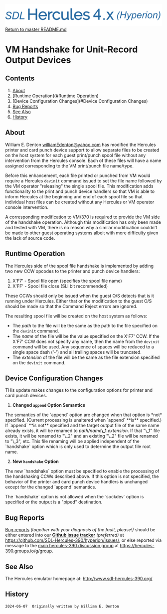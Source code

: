 ![test image](images/image_header_herculeshyperionSDL.png)
[Return to master README.md](../README.md)

# VM Handshake for Unit-Record Output Devices

## Contents

1. [About](#About)
2. [Runtime Operation](#Runtime Operation)
3. [Device Configuration Changes](#Device Configuration Changes)
4. [Bug Reports](#Bug-Reports)
5. [See Also](#See-Also)
6. [History](#History)

## About

William E. Denton [williamEdenton@yahoo.com](mailto:williamEdenton@yahoo.com) has modified the Hercules printer and card punch device support
to allow separate files to be created on the host system for each guest print/punch spool file without any intervention from the Hercules console.
Each of these files will have a name assigned corresponding to the VM print/punch file name/type.

Before this enhancement, each file printed or punched from VM would require a Hercules `devinit` command issued to set the file name followed
by the VM operator "releasing" the single spool file. This modification adds functionality to the print and punch device handlers so that VM is 
able to inform Hercules at the beginning and end of each spool file so that individual host files can be created without any Hercules or VM
operator console intervention.

A corresponding modification to VM/370 is required to provide the VM side of the handshake operation. Although this modification has only been 
made and tested with VM, there is no reason why a similar modification couldn't be made to other guest operating systems albeit with more
difficulty given the lack of source code. 

## Runtime Operation

The Hercules side of the spool file handshake is implemented by adding two new CCW opcodes to the printer and punch device handlers:

1. X'F7' - Spool file open (specifies the spool file name)
2. X'FF' - Spool file close (SLI bit recommended)

These CCWs should only be issued when the guest O/S detects that is it running under Hercules. Either that or the modification to the guest O/S 
should be made so that the Command Reject errors are ignored.

The resulting spool file will be created on the host system as follows:

* The *path* to the file will be the same as the path to the file specified on the `devinit` command.
* The *name* of the file will be the value specified on the X'F7' CCW. 
If the X'F7' CCW does not specify any name, then the name from the `devinit` command will be used. 
Any sequence of spaces will be reduced to a single space dash ('-') and all trailing spaces will be truncated.
* The *extension* of the file will be the same as the file extension specified on the `devinit` command.

## Device Configuration Changes

THis update makes changes to the configuration options for printer and card punch devices.

1. <b>Changed `append` Option Semantics</b>
<p>
The semantics of the `append` option are changed when that  option is *not* specified. (Current processing is unaltered when `append` **is** specified.)
If `append` **is not** specified and the target output file of the same name already exists, it will be renamed to 
<i>path/name</i><b>\_1</b><i>.extension</i>. If that "\_1" file exists, it will be renamed to "\_2" and an existing "\_2" file will be renamed to "\_3", etc.
This file renaming will be applied independent of the `handshake` option which is only used to determine the output file root name.

2. <b>New `handshake` Option</b>
<p>
The new `handshake` option must be specified to enable the processing of the handshaking CCWs described above. If this option is not specified,
the behavior of the printer and card punch device handlers is unchanged except for the changed `append` semantics. 
<p>
The `handshake` option is not allowed
when the `sockdev` option is specified or the output is a "piped" destination.

## Bug Reports

[Bug reports](https://github.com/sdl-hercules-390/hyperion/issues)
_(together with your diagnosis of the fault, please!)_
should be either entered into our 
[**Github issue tracker**](https://github.com/sdl-hercules-390/hyperion/issues)
_(preferred)_ at https://github.com/SDL-Hercules-390/hyperion/issues/,
or else reported via message to the
[main hercules-390 discussion group](https://hercules-390.groups.io/g/group)
at https://hercules-390.groups.io/g/group.

## See Also

The Hercules emulator homepage at: http://www.sdl-hercules-390.org/


## History

    2024-06-07  Originally written by William E. Denton
